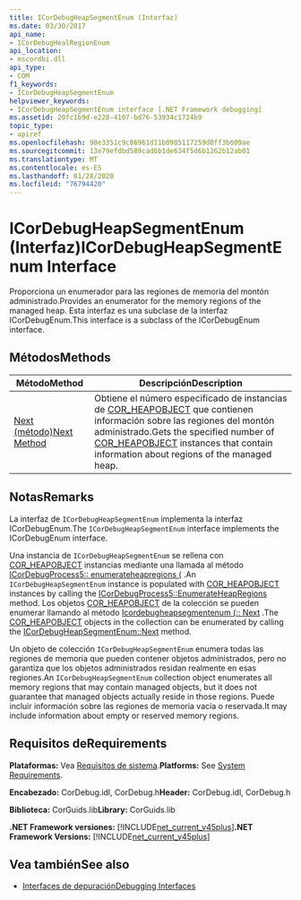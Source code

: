 ```yaml
---
title: ICorDebugHeapSegmentEnum (Interfaz)
ms.date: 03/30/2017
api_name:
- ICorDebugHealRegionEnum
api_location:
- mscordbi.dll
api_type:
- COM
f1_keywords:
- ICorDebugHeapSegmentEnum
helpviewer_keywords:
- ICorDebugHeapSegmentEnum interface [.NET Framework debugging]
ms.assetid: 20fc1b9d-e228-4107-bd76-53934c1724b9
topic_type:
- apiref
ms.openlocfilehash: 98e3351c9c86961d11b0985117259d0ff3b609ae
ms.sourcegitcommit: 13e79efdbd589cad6b1de634f5d6b1262b12ab01
ms.translationtype: MT
ms.contentlocale: es-ES
ms.lasthandoff: 01/28/2020
ms.locfileid: "76794420"
---
```

# <a name="icordebugheapsegmentenum-interface"></a><span data-ttu-id="ce676-102">ICorDebugHeapSegmentEnum (Interfaz)</span><span class="sxs-lookup"><span data-stu-id="ce676-102">ICorDebugHeapSegmentEnum Interface</span></span>
<span data-ttu-id="ce676-103">Proporciona un enumerador para las regiones de memoria del montón administrado.</span><span class="sxs-lookup"><span data-stu-id="ce676-103">Provides an enumerator for the memory regions of the managed heap.</span></span> <span data-ttu-id="ce676-104">Esta interfaz es una subclase de la interfaz ICorDebugEnum.</span><span class="sxs-lookup"><span data-stu-id="ce676-104">This interface is a subclass of the ICorDebugEnum interface.</span></span>  
  
## <a name="methods"></a><span data-ttu-id="ce676-105">Métodos</span><span class="sxs-lookup"><span data-stu-id="ce676-105">Methods</span></span>  
  
|<span data-ttu-id="ce676-106">Método</span><span class="sxs-lookup"><span data-stu-id="ce676-106">Method</span></span>|<span data-ttu-id="ce676-107">Descripción</span><span class="sxs-lookup"><span data-stu-id="ce676-107">Description</span></span>|  
|------------|-----------------|  
|[<span data-ttu-id="ce676-108">Next (método)</span><span class="sxs-lookup"><span data-stu-id="ce676-108">Next Method</span></span>](icordebugheapsegmentenum-next-method.md)|<span data-ttu-id="ce676-109">Obtiene el número especificado de instancias de [COR_HEAPOBJECT](cor-heapobject-structure.md) que contienen información sobre las regiones del montón administrado.</span><span class="sxs-lookup"><span data-stu-id="ce676-109">Gets the specified number of [COR_HEAPOBJECT](cor-heapobject-structure.md) instances that contain information about regions of the managed heap.</span></span>|  
  
## <a name="remarks"></a><span data-ttu-id="ce676-110">Notas</span><span class="sxs-lookup"><span data-stu-id="ce676-110">Remarks</span></span>  
 <span data-ttu-id="ce676-111">La interfaz de `ICorDebugHeapSegmentEnum` implementa la interfaz ICorDebugEnum.</span><span class="sxs-lookup"><span data-stu-id="ce676-111">The `ICorDebugHeapSegmentEnum` interface implements the ICorDebugEnum interface.</span></span>  
  
 <span data-ttu-id="ce676-112">Una instancia de `ICorDebugHeapSegmentEnum` se rellena con [COR_HEAPOBJECT](cor-heapobject-structure.md) instancias mediante una llamada al método [ICorDebugProcess5:: enumerateheapregions (](icordebugprocess5-enumerateheapregions-method.md) .</span><span class="sxs-lookup"><span data-stu-id="ce676-112">An `ICorDebugHeapSegmentEnum` instance is populated with [COR_HEAPOBJECT](cor-heapobject-structure.md) instances by calling the [ICorDebugProcess5::EnumerateHeapRegions](icordebugprocess5-enumerateheapregions-method.md) method.</span></span> <span data-ttu-id="ce676-113">Los objetos [COR_HEAPOBJECT](cor-heapobject-structure.md) de la colección se pueden enumerar llamando al método [Icordebugheapsegmentenum (:: Next](icordebugheapsegmentenum-next-method.md) .</span><span class="sxs-lookup"><span data-stu-id="ce676-113">The [COR_HEAPOBJECT](cor-heapobject-structure.md) objects in the collection can be enumerated by calling the [ICorDebugHeapSegmentEnum::Next](icordebugheapsegmentenum-next-method.md) method.</span></span>  
  
 <span data-ttu-id="ce676-114">Un objeto de colección `ICorDebugHeapSegmentEnum` enumera todas las regiones de memoria que pueden contener objetos administrados, pero no garantiza que los objetos administrados residan realmente en esas regiones.</span><span class="sxs-lookup"><span data-stu-id="ce676-114">An `ICorDebugHeapSegmentEnum` collection object enumerates all memory regions that may contain managed objects, but it does not guarantee that managed objects actually reside in those regions.</span></span> <span data-ttu-id="ce676-115">Puede incluir información sobre las regiones de memoria vacía o reservada.</span><span class="sxs-lookup"><span data-stu-id="ce676-115">It may include information about empty or reserved memory regions.</span></span>  
  
## <a name="requirements"></a><span data-ttu-id="ce676-116">Requisitos de</span><span class="sxs-lookup"><span data-stu-id="ce676-116">Requirements</span></span>  
 <span data-ttu-id="ce676-117">**Plataformas:** Vea [Requisitos de sistema](../../../../docs/framework/get-started/system-requirements.md).</span><span class="sxs-lookup"><span data-stu-id="ce676-117">**Platforms:** See [System Requirements](../../../../docs/framework/get-started/system-requirements.md).</span></span>  
  
 <span data-ttu-id="ce676-118">**Encabezado:** CorDebug.idl, CorDebug.h</span><span class="sxs-lookup"><span data-stu-id="ce676-118">**Header:** CorDebug.idl, CorDebug.h</span></span>  
  
 <span data-ttu-id="ce676-119">**Biblioteca:** CorGuids.lib</span><span class="sxs-lookup"><span data-stu-id="ce676-119">**Library:** CorGuids.lib</span></span>  
  
 <span data-ttu-id="ce676-120">**.NET Framework versiones:** [!INCLUDE[net_current_v45plus](../../../../includes/net-current-v45plus-md.md)]</span><span class="sxs-lookup"><span data-stu-id="ce676-120">**.NET Framework Versions:** [!INCLUDE[net_current_v45plus](../../../../includes/net-current-v45plus-md.md)]</span></span>  
  
## <a name="see-also"></a><span data-ttu-id="ce676-121">Vea también</span><span class="sxs-lookup"><span data-stu-id="ce676-121">See also</span></span>

- [<span data-ttu-id="ce676-122">Interfaces de depuración</span><span class="sxs-lookup"><span data-stu-id="ce676-122">Debugging Interfaces</span></span>](debugging-interfaces.md)
